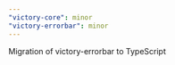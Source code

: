 ```yaml
---
"victory-core": minor
"victory-errorbar": minor
---
```


Migration of victory-errorbar to TypeScript

